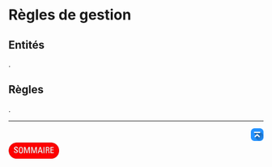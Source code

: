 # Règles de gestion

## Entités
.

## Règles
.

---
<!-- Bouton 'Retour vers le Sommaire' et Bouton 'Retour vers haut' du document -->
<div align="right">
    <a href="#règles-de-gestion">
        <img src="../assets/icon-vers-le-haut.png" alt="Retour vers le haut" style="width: 25px;" />
    </a>
</div>
<div align="left">
    <a href="/README.md">
        <img src="../assets/summary.png" alt="Retour vers le haut" style="width: 100px;" />
    </a>
</div>